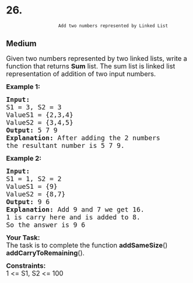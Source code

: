 # 26. 
                        Add two numbers represented by Linked List
##  Medium 
<div class="problem-statement">
                <p></p><p><span style="font-size:18px">Given two numbers represented by two linked lists, write a function that returns <strong>Sum</strong> list. The sum list is linked list representation of addition of two input numbers.</span></p>

<p><span style="font-size:18px"><strong>Example 1:</strong></span></p>

<pre><span style="font-size:18px"><strong>Input:
</strong>S1 = 3, S2 = 3
ValueS1 = {2,3,4}
ValueS2 = {3,4,5}
<strong>Output: </strong>5 7 9<strong>
Explanation: </strong>After adding the 2 numbers
the resultant number is 5 7 9.</span>
</pre>

<p><span style="font-size:18px"><strong>Example 2:</strong></span></p>

<pre><span style="font-size:18px"><strong>Input:
</strong>S1 = 1, S2 = 2
ValueS1 = {9}
ValueS2 = {8,7}
<strong>Output: </strong>9 6<strong>
Explanation: </strong>Add 9 and 7 we get 16.
1 is carry here and is added to 8.
So the answer is 9 6</span></pre>

<p><span style="font-size:18px"><strong>Your&nbsp;Task:</strong><br>
The task is to complete the function <strong>addSameSize</strong>() <strong>addCarryToRemaining</strong>().</span></p>

<p><span style="font-size:18px"><strong>Constraints:</strong><br>
1 &lt;= S1, S2&nbsp;&lt;= 100</span></p>

<p>&nbsp;</p>
 <p></p>
            </div>